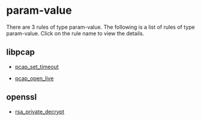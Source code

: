 ---
---
# param-value

There are 3 rules of type param-value. The following is a list of rules of type param-value. Click on the rule name to view the details.


## libpcap

- [pcap_set_timeout](projects/libpcap/pcap_set_timeout.md)

- [pcap_open_live](projects/libpcap/pcap_open_live.md)


## openssl

- [rsa_private_decrypt](projects/openssl/rsa_private_decrypt.md)

